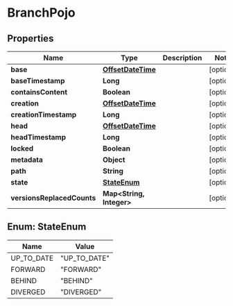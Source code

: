 
# BranchPojo

## Properties
Name | Type | Description | Notes
------------ | ------------- | ------------- | -------------
**base** | [**OffsetDateTime**](OffsetDateTime.md) |  |  [optional]
**baseTimestamp** | **Long** |  |  [optional]
**containsContent** | **Boolean** |  |  [optional]
**creation** | [**OffsetDateTime**](OffsetDateTime.md) |  |  [optional]
**creationTimestamp** | **Long** |  |  [optional]
**head** | [**OffsetDateTime**](OffsetDateTime.md) |  |  [optional]
**headTimestamp** | **Long** |  |  [optional]
**locked** | **Boolean** |  |  [optional]
**metadata** | **Object** |  |  [optional]
**path** | **String** |  |  [optional]
**state** | [**StateEnum**](#StateEnum) |  |  [optional]
**versionsReplacedCounts** | **Map&lt;String, Integer&gt;** |  |  [optional]


<a name="StateEnum"></a>
## Enum: StateEnum
Name | Value
---- | -----
UP_TO_DATE | &quot;UP_TO_DATE&quot;
FORWARD | &quot;FORWARD&quot;
BEHIND | &quot;BEHIND&quot;
DIVERGED | &quot;DIVERGED&quot;



